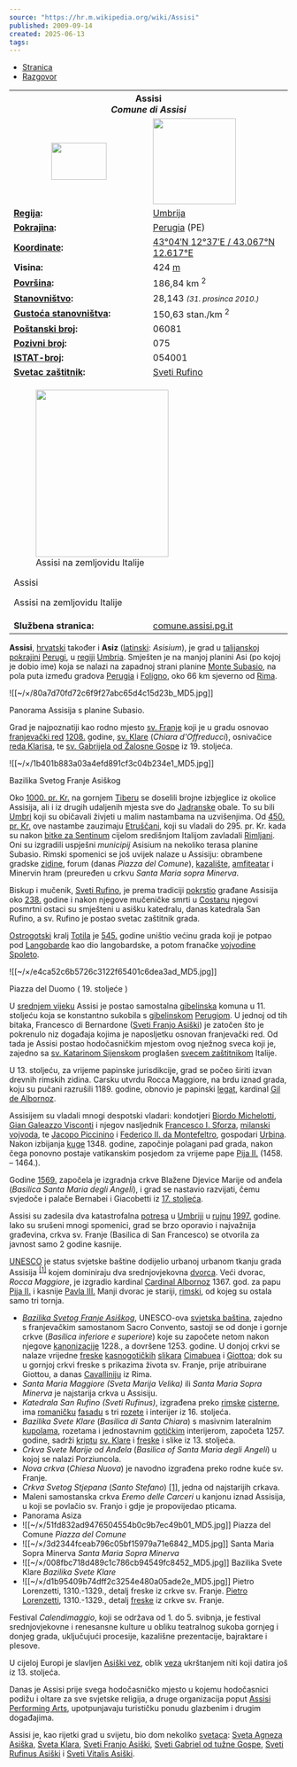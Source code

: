 ```yaml
---
source: "https://hr.m.wikipedia.org/wiki/Assisi"
published: 2009-09-14
created: 2025-06-13
tags:
---
```

- [Stranica](https://hr.m.wikipedia.org/wiki/Assisi)
- [Razgovor](https://hr.m.wikipedia.org/w/index.php?title=Razgovor:Assisi&action=edit&redlink=1)

<table><tbody><tr><th colspan="2" align="center">Assisi<br><i>Comune di Assisi</i></th></tr><tr><td align="center" width="50%"><img src="https://upload.wikimedia.org/wikipedia/commons/thumb/8/8c/Flag_of_Assisi.svg/120px-Flag_of_Assisi.svg.png" width="100" height="67"></td><td><img src="https://upload.wikimedia.org/wikipedia/commons/thumb/3/34/Map_of_comune_of_Assisi_%28province_of_Perugia%2C_region_Umbria%2C_Italy%29.svg/250px-Map_of_comune_of_Assisi_%28province_of_Perugia%2C_region_Umbria%2C_Italy%29.svg.png" width="150" height="155"></td></tr><tr><td><b><a href="https://hr.m.wikipedia.org/wiki/Talijanske_regije">Regija</a>:</b></td><td><a href="https://hr.m.wikipedia.org/wiki/Umbrija">Umbrija</a></td></tr><tr><td><b><a href="https://hr.m.wikipedia.org/wiki/Pokrajine_Italije">Pokrajina</a>:</b></td><td><a href="https://hr.m.wikipedia.org/wiki/Perugia_(pokrajina)">Perugia</a> (PE)</td></tr><tr><td><b><a href="https://hr.m.wikipedia.org/wiki/Zemljopisne_koordinate">Koordinate</a>:</b></td><td><span><span><a href="https://geohack.toolforge.org/geohack.php?pagename=Assisi&amp;params=43_04_N_12_37_E_region:E_type:city(28.143)_region:IT-PE"><span><span><span>43°04′N</span> <span>12°37′E</span></span></span> <span>/ </span><span><span>43.067°N 12.617°E</span></span></a></span></span></td></tr><tr><td><b>Visina:</b></td><td>424 <a href="https://hr.m.wikipedia.org/wiki/M">m</a></td></tr><tr><td><b><a href="https://hr.m.wikipedia.org/wiki/Povr%C5%A1ina">Površina</a>:</b></td><td>186,84 km <sup>2</sup></td></tr><tr><td><b><a href="https://hr.m.wikipedia.org/wiki/Stanovni%C5%A1tvo">Stanovništvo</a>:</b></td><td>28,143 <small><i>(31. prosinca 2010.)</i></small></td></tr><tr><td><b><a href="https://hr.m.wikipedia.org/wiki/Gusto%C4%87a_stanovni%C5%A1tva">Gustoća stanovništva</a>:</b></td><td>150,63 stan./km <sup>2</sup></td></tr><tr><td><b><a href="https://hr.m.wikipedia.org/wiki/Po%C5%A1tanski_broj">Poštanski broj</a>:</b></td><td>06081</td></tr><tr><td><b><a href="https://hr.m.wikipedia.org/wiki/Pozivni_broj">Pozivni broj</a>:</b></td><td>075</td></tr><tr><td><b><a href="https://hr.m.wikipedia.org/wiki/Istituto_Nazionale_di_Statistica">ISTAT-broj</a>:</b></td><td>054001</td></tr><tr><td><b><a href="https://hr.m.wikipedia.org/wiki/Svetac_za%C5%A1titnik">Svetac zaštitnik</a>:</b></td><td><a href="https://hr.m.wikipedia.org/w/index.php?title=Sveti_Rufino&amp;action=edit&amp;redlink=1">Sveti Rufino</a></td></tr><tr><td colspan="2"><div><figure><img src="https://upload.wikimedia.org/wikipedia/commons/thumb/1/16/Italy_provincial_location_map_2016.svg/250px-Italy_provincial_location_map_2016.svg.png" width="240" height="302"><figcaption>Assisi na zemljovidu Italije</figcaption></figure><p>Assisi</p></div><p>Assisi na zemljovidu Italije</p></td></tr><tr><td><b>Službena stranica:</b></td><td><a href="http://www.comune.assisi.pg.it/">comune.assisi.pg.it</a></td></tr></tbody></table>

**Assisi**, [hrvatski](https://hr.m.wikipedia.org/wiki/Hrvatski "Hrvatski") također i **Asiz** ([latinski](https://hr.m.wikipedia.org/wiki/Latinski "Latinski"): *Asisium*), je grad u [talijanskoj](https://hr.m.wikipedia.org/wiki/Italija "Italija") [pokrajini](https://hr.m.wikipedia.org/wiki/Talijanske_pokrajine "Talijanske pokrajine") [Perugi](https://hr.m.wikipedia.org/wiki/Pokrajina_Perugia "Pokrajina Perugia"), u [regiji](https://hr.m.wikipedia.org/wiki/Talijanske_regije "Talijanske regije") [Umbria](https://hr.m.wikipedia.org/wiki/Umbria "Umbria"). Smješten je na manjoj planini Asi (po kojoj je dobio ime) koja se nalazi na zapadnoj strani planine [Monte Subasio](https://hr.m.wikipedia.org/w/index.php?title=Monte_Subasio&action=edit&redlink=1 "Monte Subasio (stranica ne postoji)"), na pola puta između gradova [Perugia](https://hr.m.wikipedia.org/wiki/Perugia "Perugia") i [Foligno](https://hr.m.wikipedia.org/wiki/Foligno "Foligno"), oko 66 km sjeverno od [Rima](https://hr.m.wikipedia.org/wiki/Rim "Rim").

![[~/×/80a7d70fd72c6f9f27abc65d4c15d23b_MD5.jpg]]

Panorama Assisija s planine Subasio.

Grad je najpoznatiji kao rodno mjesto [sv. Franje](https://hr.m.wikipedia.org/wiki/Sveti_Franjo_Asi%C5%A1ki "Sveti Franjo Asiški") koji je u gradu osnovao [franjevački red](https://hr.m.wikipedia.org/wiki/Franjeva%C4%8Dki_red "Franjevački red") [1208.](https://hr.m.wikipedia.org/wiki/1208. "1208.") godine, [sv. Klare](https://hr.m.wikipedia.org/wiki/Sveta_Klara "Sveta Klara") (*Chiara d'Offreducci*), osnivačice [reda Klarisa](https://hr.m.wikipedia.org/wiki/Klarise "Klarise"), te [sv. Gabrijela od Žalosne Gospe](https://hr.m.wikipedia.org/wiki/Gabrijel_od_%C5%BDalosne_Gospe "Gabrijel od Žalosne Gospe") iz 19. stoljeća.

![[~/×/1b401b883a03a4efd891cf3c04b234e1_MD5.jpg]]

Bazilika Svetog Franje Asiškog

Oko [1000\. pr. Kr.](https://hr.m.wikipedia.org/wiki/1000._pr._Kr. "1000. pr. Kr.") na gornjem [Tiberu](https://hr.m.wikipedia.org/wiki/Tiber "Tiber") se doselili brojne izbjeglice iz okolice Assisija, ali i iz drugih udaljenih mjesta sve do [Jadranske](https://hr.m.wikipedia.org/wiki/Jadran "Jadran") obale. To su bili [Umbri](https://hr.m.wikipedia.org/wiki/Umbri "Umbri") koji su običavali živjeti u malim nastambama na uzvišenjima. Od [450\. pr. Kr.](https://hr.m.wikipedia.org/wiki/450._pr._Kr. "450. pr. Kr.") ove nastambe zauzimaju [Etruščani](https://hr.m.wikipedia.org/wiki/Etru%C5%A1%C4%8Dani "Etruščani"), koji su vladali do 295. pr. Kr. kada su nakon [bitke za Sentinum](https://hr.m.wikipedia.org/w/index.php?title=Bitka_za_Sentinum&action=edit&redlink=1 "Bitka za Sentinum (stranica ne postoji)") cijelom središnjom Italijom zavladali [Rimljani](https://hr.m.wikipedia.org/wiki/Rimljani "Rimljani"). Oni su izgradili uspješni *municipij* Asisium na nekoliko terasa planine Subasio. Rimski spomenici se još uvijek nalaze u Assisiju: obrambene gradske [zidine](https://hr.m.wikipedia.org/wiki/Zid "Zid"), forum (danas *Piazza del Comune*), [kazalište](https://hr.m.wikipedia.org/wiki/Kazali%C5%A1te "Kazalište"), [amfiteatar](https://hr.m.wikipedia.org/wiki/Amfiteatar "Amfiteatar") i Minervin hram (preuređen u crkvu *Santa Maria sopra Minerva*.

Biskup i mučenik, [Sveti Rufino](https://hr.m.wikipedia.org/w/index.php?title=Sveti_Rufino&action=edit&redlink=1 "Sveti Rufino (stranica ne postoji)"), je prema tradiciji [pokrstio](https://hr.m.wikipedia.org/wiki/Pokr%C5%A1tavanje "Pokrštavanje") građane Assisija oko [238.](https://hr.m.wikipedia.org/wiki/238. "238.") godine i nakon njegove mučeničke smrti u [Costanu](https://hr.m.wikipedia.org/w/index.php?title=Costano&action=edit&redlink=1 "Costano (stranica ne postoji)") njegovi posmrtni ostaci su smješteni u asišku katedralu, danas katedrala San Rufino, a sv. Rufino je postao svetac zaštitnik grada.

[Ostrogotski](https://hr.m.wikipedia.org/wiki/Ostrogoti "Ostrogoti") kralj [Totila](https://hr.m.wikipedia.org/wiki/Totila "Totila") je [545.](https://hr.m.wikipedia.org/wiki/545. "545.") godine uništio većinu grada koji je potpao pod [Langobarde](https://hr.m.wikipedia.org/wiki/Langobardi "Langobardi") kao dio langobardske, a potom franačke [vojvodine Spoleto](https://hr.m.wikipedia.org/w/index.php?title=Vojvodina_Spoleto&action=edit&redlink=1 "Vojvodina Spoleto (stranica ne postoji)").

![[~/×/e4ca52c6b5726c3122f65401c6dea3ad_MD5.jpg]]

Piazza del Duomo ( 19. stoljeće )

U [srednjem vijeku](https://hr.m.wikipedia.org/wiki/Srednji_vijek "Srednji vijek") Assisi je postao samostalna [gibelinska](https://hr.m.wikipedia.org/wiki/Gvelfi_i_Gibelini "Gvelfi i Gibelini") komuna u 11. stoljeću koja se konstantno sukobila s [gibelinskom](https://hr.m.wikipedia.org/wiki/Gvelfi_i_Gibelini "Gvelfi i Gibelini") [Perugiom](https://hr.m.wikipedia.org/wiki/Perugia "Perugia"). U jednoj od tih bitaka, Francesco di Bernardone ([Sveti Franjo Asiški](https://hr.m.wikipedia.org/wiki/Sveti_Franjo_Asi%C5%A1ki "Sveti Franjo Asiški")) je zatočen što je pokrenulo niz događaja kojima je naposljetku osnovan franjevački red. Od tada je Assisi postao hodočasničkim mjestom ovog nježnog sveca koji je, zajedno sa [sv. Katarinom Sijenskom](https://hr.m.wikipedia.org/wiki/Sveta_Katarina_Sijenska "Sveta Katarina Sijenska") proglašen [svecem zaštitnikom](https://hr.m.wikipedia.org/wiki/Svetac_za%C5%A1titnik "Svetac zaštitnik") Italije.

U 13. stoljeću, za vrijeme papinske jurisdikcije, grad se počeo širiti izvan drevnih rimskih zidina. Carsku utvrdu Rocca Maggiore, na brdu iznad grada, koju su pučani razrušili 1189. godine, obnovio je papinski [legat](https://hr.m.wikipedia.org/wiki/Legat "Legat"), kardinal [Gil de Albornoz](https://hr.m.wikipedia.org/w/index.php?title=Gil_%C3%81lvarez_Carrillo_de_Albornoz&action=edit&redlink=1 "Gil Álvarez Carrillo de Albornoz (stranica ne postoji)").

Assisijem su vladali mnogi despotski vladari: kondotjeri [Biordo Michelotti](https://hr.m.wikipedia.org/w/index.php?title=Biordo_Michelotti&action=edit&redlink=1 "Biordo Michelotti (stranica ne postoji)"), [Gian Galeazzo Visconti](https://hr.m.wikipedia.org/w/index.php?title=Gian_Galeazzo_Visconti&action=edit&redlink=1 "Gian Galeazzo Visconti (stranica ne postoji)") i njegov nasljednik [Francesco I. Sforza](https://hr.m.wikipedia.org/w/index.php?title=Francesco_I._Sforza&action=edit&redlink=1 "Francesco I. Sforza (stranica ne postoji)"), [milanski vojvoda](https://hr.m.wikipedia.org/w/index.php?title=Milansko_vojvodstvo&action=edit&redlink=1 "Milansko vojvodstvo (stranica ne postoji)"), te [Jacopo Piccinino](https://hr.m.wikipedia.org/w/index.php?title=Jacopo_Piccinino&action=edit&redlink=1 "Jacopo Piccinino (stranica ne postoji)") i [Federico II. da Montefeltro](https://hr.m.wikipedia.org/w/index.php?title=Federico_II._da_Montefeltro&action=edit&redlink=1 "Federico II. da Montefeltro (stranica ne postoji)"), gospodari [Urbina](https://hr.m.wikipedia.org/wiki/Urbino "Urbino"). Nakon izbijanja [kuge](https://hr.m.wikipedia.org/wiki/Crna_smrt "Crna smrt") 1348. godine, započinje polagani pad grada, nakon čega ponovno postaje vatikanskim posjedom za vrijeme pape [Pija II.](https://hr.m.wikipedia.org/wiki/Pio_II. "Pio II.") (1458. – 1464.).

Godine [1569.](https://hr.m.wikipedia.org/wiki/1569. "1569.") započela je izgradnja crkve Blažene Djevice Marije od anđela (*Basilica Santa Maria degli Angeli*), i grad se nastavio razvijati, čemu svjedoče i palače Bernabei i Giacobetti iz [17\. stoljeća](https://hr.m.wikipedia.org/wiki/17._stolje%C4%87e "17. stoljeće").

Assisi su zadesila dva katastrofalna [potresa](https://hr.m.wikipedia.org/wiki/Potres "Potres") u [Umbriji](https://hr.m.wikipedia.org/wiki/Umbrija "Umbrija") u [rujnu](https://hr.m.wikipedia.org/wiki/Rujan "Rujan") [1997.](https://hr.m.wikipedia.org/wiki/1997. "1997.") godine. Iako su srušeni mnogi spomenici, grad se brzo oporavio i najvažnija građevina, crkva sv. Franje (Basilica di San Francesco) se otvorila za javnost samo 2 godine kasnije.

[UNESCO](https://hr.m.wikipedia.org/wiki/UNESCO "UNESCO") je status svjetske baštine dodijelio urbanoj urbanom tkanju grada Assisija <sup><a href="https://hr.m.wikipedia.org/wiki/#cite_note-1"><span>[</span>1<span>]</span></a></sup> kojem dominiraju dva srednjovjekovna [dvorca](https://hr.m.wikipedia.org/wiki/Dvorac "Dvorac"). Veći dvorac, *Rocca Maggiore*, je izgradio kardinal [Cardinal Albornoz](https://hr.m.wikipedia.org/w/index.php?title=Gil_%C3%81lvarez_Carrillo_de_Albornoz&action=edit&redlink=1 "Gil Álvarez Carrillo de Albornoz (stranica ne postoji)") 1367. god. za papu [Pija II.](https://hr.m.wikipedia.org/wiki/Pio_II. "Pio II.") i kasnije [Pavla III.](https://hr.m.wikipedia.org/wiki/Pavao_III. "Pavao III.") Manji dvorac je stariji, [rimski](https://hr.m.wikipedia.org/wiki/Rimljani "Rimljani"), od kojeg su ostala samo tri tornja.

- *[Bazilika Svetog Franje Asiškog](https://hr.m.wikipedia.org/wiki/Bazilika_Svetog_Franje_Asi%C5%A1kog "Bazilika Svetog Franje Asiškog")*, UNESCO-ova [svjetska baština](https://hr.m.wikipedia.org/wiki/Svjetska_ba%C5%A1tina "Svjetska baština"), zajedno s franjevačkim samostanom Sacro Convento, sastoji se od donje i gornje crkve (*Basilica inferiore e superiore*) koje su započete netom nakon njegove [kanonizacije](https://hr.m.wikipedia.org/wiki/Kanonizacija "Kanonizacija") 1228., a dovršene 1253. godine. U donjoj crkvi se nalaze vrijedne [freske](https://hr.m.wikipedia.org/wiki/Freska "Freska") [kasnogotičkih](https://hr.m.wikipedia.org/wiki/Slikarstvo_gotike "Slikarstvo gotike") [slikara](https://hr.m.wikipedia.org/wiki/Slikar "Slikar") [Cimabuea](https://hr.m.wikipedia.org/wiki/Cimabue "Cimabue") i [Giottoa](https://hr.m.wikipedia.org/wiki/Giotto_di_Bondone "Giotto di Bondone"); dok su u gornjoj crkvi freske s prikazima života sv. Franje, prije atribuirane Giottou, a danas [Cavalliniju](https://hr.m.wikipedia.org/w/index.php?title=Pietro_Cavallini&action=edit&redlink=1 "Pietro Cavallini (stranica ne postoji)") iz Rima.
- *Santa Maria Maggiore* *(Sveta Marija Velika)* ili *Santa Maria Sopra Minerva* je najstarija crkva u Assisiju.
- *Katedrala San Rufino (Sveti Rufinus)*, izgrađena preko [rimske](https://hr.m.wikipedia.org/wiki/Rimsko_Carstvo "Rimsko Carstvo") [cisterne](https://hr.m.wikipedia.org/wiki/Cisterna "Cisterna"), ima [romaničku](https://hr.m.wikipedia.org/wiki/Romani%C4%8Dka_arhitektura "Romanička arhitektura") [fasadu](https://hr.m.wikipedia.org/wiki/Fasada "Fasada") s tri [rozete](https://hr.m.wikipedia.org/wiki/Rozeta "Rozeta") i interijer iz 16. stoljeća.
- *Bazilika Svete Klare* (*Basilica di Santa Chiara*) s masivnim lateralnim [kupolama](https://hr.m.wikipedia.org/wiki/Kupola "Kupola"), rozetama i jednostavnim [gotičkim](https://hr.m.wikipedia.org/wiki/Goti%C4%8Dka_arhitektura "Gotička arhitektura") interijerom, započeta 1257. godine, sadrži [kriptu](https://hr.m.wikipedia.org/wiki/Kripta "Kripta") [sv. Klare](https://hr.m.wikipedia.org/wiki/Sveta_Klara "Sveta Klara") i [freske](https://hr.m.wikipedia.org/wiki/Freska "Freska") i slike iz 13. stoljeća.
- *Crkva Svete Marije od Anđela* (*Basilica of Santa Maria degli Angeli*) u kojoj se nalazi Porziuncola.
- *Nova crkva* (*Chiesa Nuova*) je navodno izgrađena preko rodne kuće sv. Franje.
- *Crkva Svetog Stjepana* (*Santo Stefano*) [\[1\]](https://commons.wikimedia.org/wiki/Assisi#Santo_Stefano), jedna od najstarijih crkava.
- Maleni samostanska crkva *Eremo delle Carceri* u kanjonu iznad Assisija, u koji se povlačio sv. Franjo i gdje je propovijedao pticama.
- Panorama Asiza
- ![[~/×/51fd832ad9476504554b0c9b7ec49b01_MD5.jpg]]
	Piazza del Comune
	*Piazza del Comune*
- ![[~/×/3d2344fceab796c05bf15979a71e6842_MD5.jpg]]
	Santa Maria Sopra Minerva
	*Santa Maria Sopra Minerva*
- ![[~/×/008fbc718d489c1c786cb94549fc8452_MD5.jpg]]
	Bazilika Svete Klare
	*Bazilika Svete Klare*
- ![[~/×/d1b95409b74dff2c3254e480a05ade2e_MD5.jpg]]
	Pietro Lorenzetti, 1310.-1329., detalj freske iz crkve sv. Franje.
	[Pietro Lorenzetti](https://hr.m.wikipedia.org/wiki/Pietro_Lorenzetti "Pietro Lorenzetti"), 1310.-1329., detalj [freske](https://hr.m.wikipedia.org/wiki/Freska "Freska") iz crkve sv. Franje.

Festival *Calendimaggio*, koji se održava od 1. do 5. svibnja, je festival srednjovjekovne i renesansne kulture u obliku teatralnog sukoba gornjeg i donjeg grada, uključujući procesije, kazališne prezentacije, bajraktare i plesove.

U cijeloj Europi je slavljen [Asiški vez](https://hr.m.wikipedia.org/w/index.php?title=Asi%C5%A1ki_vez&action=edit&redlink=1 "Asiški vez (stranica ne postoji)"), oblik [veza](https://hr.m.wikipedia.org/wiki/Vez "Vez") ukrštanjem niti koji datira još iz 13. stoljeća.

Danas je Assisi prije svega hodočasničko mjesto u kojemu hodočasnici podižu i oltare za sve svjetske religija, a druge organizacija poput [Assisi Performing Arts](http://www.assisiperformingarts.org/), upotpunjavaju turističku ponudu glazbenim i drugim događajima.

Assisi je, kao rijetki grad u svijetu, bio dom nekoliko [svetaca](https://hr.m.wikipedia.org/wiki/Svetac "Svetac"): [Sveta Agneza Asiška](https://hr.m.wikipedia.org/w/index.php?title=Sveta_Agneza_Asi%C5%A1ka&action=edit&redlink=1 "Sveta Agneza Asiška (stranica ne postoji)"), [Sveta Klara](https://hr.m.wikipedia.org/wiki/Sveta_Klara "Sveta Klara"), [Sveti Franjo Asiški](https://hr.m.wikipedia.org/wiki/Sveti_Franjo_Asi%C5%A1ki "Sveti Franjo Asiški"), [Sveti Gabriel od tužne Gospe](https://hr.m.wikipedia.org/w/index.php?title=Sveti_Gabriel_od_tu%C5%BEne_Gospe&action=edit&redlink=1 "Sveti Gabriel od tužne Gospe (stranica ne postoji)"), [Sveti Rufinus Asiški](https://hr.m.wikipedia.org/w/index.php?title=Sveti_Rufinus_Asi%C5%A1ki&action=edit&redlink=1 "Sveti Rufinus Asiški (stranica ne postoji)") i [Sveti Vitalis Asiški](https://hr.m.wikipedia.org/w/index.php?title=Sveti_Vitalis_Asi%C5%A1ki&action=edit&redlink=1 "Sveti Vitalis Asiški (stranica ne postoji)").